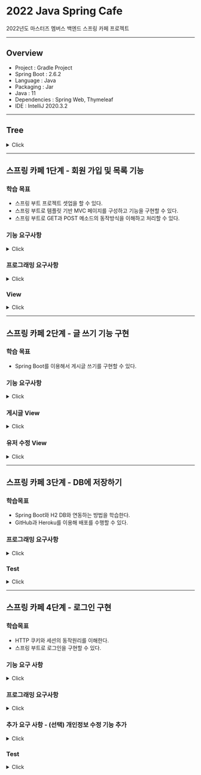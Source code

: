 # 2022 Java Spring Cafe

2022년도 마스터즈 멤버스 백엔드 스프링 카페 프로젝트

---

## Overview

- Project : Gradle Project
- Spring Boot : 2.6.2
- Language : Java
- Packaging : Jar
- Java : 11
- Dependencies : Spring Web, Thymeleaf
- IDE : IntelliJ 2020.3.2

--- 
## Tree

<details>
<summary>Click</summary>

```
.
├── main
│   ├── java
│   │   └── com
│   │       └── kakao
│   │           └── cafe
│   │               ├── AppConfig.java
│   │               ├── CafeApplication.java
│   │               ├── controller
│   │               │   ├── ArticleController.java
│   │               │   ├── ExceptionController.java
│   │               │   ├── HomeController.java
│   │               │   ├── LoginController.java
│   │               │   └── UserController.java
│   │               ├── domain
│   │               │   ├── Article.java
│   │               │   ├── User.java
│   │               │   └── dto
│   │               │       ├── ArticleForm.java
│   │               │       ├── UpdateUserForm.java
│   │               │       └── UserForm.java
│   │               ├── repository
│   │               │   ├── ArticleRepository.java
│   │               │   ├── JdbcTemplateArticleRepository.java
│   │               │   ├── JdbcTemplateUserRepository.java
│   │               │   ├── MemoryArticleRepository.java
│   │               │   ├── MemoryUserRepository.java
│   │               │   └── UserRepository.java
│   │               └── service
│   │                   ├── ArticleService.java
│   │                   ├── LoginService.java
│   │                   └── UserService.java
│   └── resources
│       ├── application.properties
│       ├── data.sql
│       ├── schema.sql
│       ├── static
│       │   ├── css
│       │   │   ├── bootstrap.min.css
│       │   │   ├── page_not_found_style.css
│       │   │   └── styles.css
│       │   ├── favicon.ico
│       │   ├── fonts
│       │   │   ├── glyphicons-halflings-regular.eot
│       │   │   ├── glyphicons-halflings-regular.svg
│       │   │   ├── glyphicons-halflings-regular.ttf
│       │   │   ├── glyphicons-halflings-regular.woff
│       │   │   └── glyphicons-halflings-regular.woff2
│       │   ├── images
│       │   │   └── 80-text.png
│       │   └── js
│       │       ├── bootstrap.min.js
│       │       ├── jquery-2.2.0.min.js
│       │       └── scripts.js
│       └── templates
│           ├── error
│           │   ├── 404.html
│           │   ├── 4xx.html
│           │   └── 500.html
│           ├── fragment
│           │   ├── head.html
│           │   ├── nav.html
│           │   ├── navbar_right.html
│           │   └── subnav.html
│           ├── index.html
│           ├── qna
│           │   ├── form.html
│           │   └── show.html
│           └── user
│               ├── form.html
│               ├── list.html
│               ├── login.html
│               ├── login_failed.html
│               ├── profile.html
│               └── updateForm.html
└── test
    └── java
        └── com
            └── kakao
                └── cafe
                    ├── CafeApplicationTests.java
                    ├── repository
                    │   ├── JdbcTemplateArticleRepositoryTest.java
                    │   ├── JdbcTemplateUserRepositoryTest.java
                    │   ├── MemoryArticleRepositoryTest.java
                    │   └── MemoryUserRepositoryTest.java
                    └── service
                        ├── ArticleServiceTest.java
                        ├── LoginServiceTest.java
                        └── UserServiceTest.java

```

</details>

---

## 스프링 카페 1단계 - 회원 가입 및 목록 기능

### 학습 목표
- 스프링 부트 프로젝트 셋업을 할 수 있다.
- 스프링 부트로 템플릿 기반 MVC 페이지를 구성하고 기능을 구현할 수 있다.
- 스프링 부트로 GET과 POST 메소드의 동작방식을 이해하고 처리할 수 있다.

### 기능 요구사항
<details>
<summary>Click</summary>

#### 웹페이지 디자인
- [x] static 폴더에 있는 기존 자료(QA 게시판)를 수정하거나 아래 디자인 기획서를 참고해서 구현한다.
    - 디자인은 자유롭게 구현해도 무방하다.
    - 별도의 데이터베이스는 사용하지 않는다.

#### 회원 가입 기능 구현
- [x] 가입하기 페이지에서 회원 가입 폼을 표시한다.
- [x] 개인정보를 입력하고 확인을 누르면 회원 목록 조회 페이지로 이동한다.

#### 회원 목록 조회 기능 구현
- [x] 목록 조회 페이지에서는 가입한 회원들의 목록을 출력한다.

#### 회원 프로필 조회 기능 구현
- [x] 회원 프로필 페이지에서는 개별 회원의 프로필 정보를 출력한다.

</details>

### 프로그래밍 요구사항

<details>
<summary>Click</summary>

#### 각 기능에 따른 url과 메소드 convention
- [x] 먼저 각 기능에 대한 대표 url을 결정한다.
  
  |HTTP Method|url|기능|
  |---|---|---|
  |GET|/|Home|
  |GET|/users|Get User List|
  |GET|/users/join|Get User Form|
  |POST|/users/join|Create an User|
  |GET|/users/{id}|Get an User|
  

#### 회원가입 기능 구현
- [x] 가입하기 페이지는 static/user/form.html을 사용한다.
- [x] static에 있는 html을 templates로 이동한다.
- [x] 사용자 관리 기능 구현을 담당할 UserController를 추가하고 애노테이션 매핑한다.
    - @Controller 애노테이션 추가
- [x] 회원가입하기 요청(POST 요청)을 처리할 메소드를 추가하고 매핑한다.
    - @PostMapping 추가하고 URL 매핑한다.
- [x] 사용자가 전달한 값을 User 클래스를 생성해 저장한다.
    - [x] 회원가입할 때 전달한 값을 저장할 수 있는 필드를 생성한 후 setter와 getter 메소드를 생성한다.
- [x] 사용자 목록을 관리하는 ArrayList를 생성한 후 앞에서 생성한 User 인스턴스를 ArrayList에 저장한다.
- [x] 사용자 추가를 완료한 후 사용자 목록 페이지("redirect:/users")로 이동한다.

#### 회원목록 기능 구현
- [x] 회원목록 페이지는 static/user/list.html을 사용한다.
- [x] static에 있는 html을 templates로 이동한다.
- [x] Controller 클래스는 회원가입하기 과정에서 추가한 UserController를 그대로 사용한다.
- [x] 회원목록 요청(GET 요청)을 처리할 메소드를 추가하고 매핑한다.
    - @GetMapping을 추가하고 URL 매핑한다.
- [x] Model을 메소드의 인자로 받은 후 Model에 사용자 목록을 users라는 이름으로 전달한다.
- [x] 사용자 목록을 user/list.html로 전달하기 위해 메소드 반환 값을 "user/list"로 한다.
- [x] user/list.html 에서 사용자 목록을 출력한다.

#### 회원 프로필 정보보기
- [x] 회원 프로필 보기 페이지는 static/user/profile.html을 사용한다.
- [x] static에 있는 html을 templates로 이동한다.
- [x] 앞 단계의 사용자 목록 html인 user/list.html 파일에 닉네임을 클릭하면 프로필 페이지로 이동하도록 한다.
    - html에서 페이지 이동은 \<a /> 태그를 이용해 가능하다.
    - [x] \<a href="/users/{{userId}}" />와 같이 구현한다.
- [x] Controller 클래스는 앞 단계에서 사용한 UserController를 그대로 사용한다.
- [x] 회원프로필 요청(GET 요청)을 처리할 메소드를 추가하고 매핑한다.
    - @GetMapping을 추가하고 URL 매핑한다.
    - URL은 "/users/{userId}"와 같이 매핑한다.
- [x] URL을 통해 전달한 사용자 아이디 값은 @PathVariable 애노테이션을 활용해 전달 받을 수 있다.
- [x] ArrayList에 저장되어 있는 사용자 중 사용자 아이디와 일치하는 User 데이터를 Model에 저장한다.
- [x] user/profile.html 에서는 Controller에서 전달한 User 데이터를 활용해 사용자 정보를 출력한다.

</details>

### View
<details>
<summary>Click</summary>

#### Home
![image](https://user-images.githubusercontent.com/67811880/157053673-fdd032e7-bd83-48dc-ab79-4b3f64a5be64.png)

#### Join
![image](https://user-images.githubusercontent.com/67811880/157053830-de6eca5e-2395-4212-88e1-d592a1376869.png)

#### User List
![image](https://user-images.githubusercontent.com/67811880/157054059-6804fc05-f8fd-4026-a55f-fa4b2449b98f.png)

#### User Profile
![image](https://user-images.githubusercontent.com/67811880/157054191-a98a71f1-8886-4392-aca0-65dd72896357.png)

#### Error Page
![image](https://user-images.githubusercontent.com/67811880/157054324-75ab9741-64f9-4055-9518-b3509b6b28f9.png)

</details>

---

## 스프링 카페 2단계 - 글 쓰기 기능 구현

### 학습 목표
- Spring Boot를 이용해서 게시글 쓰기를 구현할 수 있다.

### 기능 요구사항
<details>
<summary>Click</summary>

- [x] 사용자는 게시글을 작성할 수 있어야 한다.

- [x] 모든 사용자는 게시글 목록을 볼 수 있어야 한다.
  
- [x] 모든 사용자는 게시글 상세 내용을 볼 수 있어야 한다.
  
- [x] (선택) 사용자 정보를 수정할 수 있어야 한다.
</details>

### 게시글 View

<details>
<summary>Click</summary>

#### 게시글 작성하기
<img width="842" alt="image" src="https://user-images.githubusercontent.com/67811880/158018051-6ffa8aa0-1618-4a76-9c90-9753c0621cb2.png">

#### 게시글 모아보기
<img width="845" alt="image" src="https://user-images.githubusercontent.com/67811880/158018089-9fdcc472-2e3d-4783-8be0-a53726e89b54.png">

#### 게시글 상세보기
<img width="846" alt="image" src="https://user-images.githubusercontent.com/67811880/158018111-c6eaa9ce-ee62-4866-b586-2aeafb1f07e3.png">

</details>

### 유저 수정 View

<details>
<summary>Click</summary>

#### 유저목록 보기
<img width="844" alt="image" src="https://user-images.githubusercontent.com/67811880/158018148-9bffd980-0b97-4a9c-acfb-71b8a1ca7b2c.png">

#### 유저 수정하기
<img width="844" alt="image" src="https://user-images.githubusercontent.com/67811880/158018161-11d653e8-9850-4d74-8fdb-317c03e878d7.png">

#### 유저 수정완료
<img width="846" alt="image" src="https://user-images.githubusercontent.com/67811880/158018192-39583381-2114-423a-adfe-5d6559d64c19.png">

</details>

---

## 스프링 카페 3단계 - DB에 저장하기

### 학습목표

- Spring Boot와 H2 DB와 연동하는 방법을 학습한다.
- GitHub과 Heroku를 이용해 배포를 수행할 수 있다.

### 프로그래밍 요구사항

<details>
<summary>Click</summary>

- [x] H2 데이터베이스 연동
  - H2 데이터베이스 의존성을 추가하고 연동한다.
  - ORM은 사용하지 않는다.
  - Spring JDBC를 사용한다.
  - DB 저장 및 조회에 필요한 SQL은 직접 작성한다.
- [x] 게시글 데이터 저장하기
  - Article 클래스를 DB 테이블에 저장할 수 있게 구현한다.
  - Article 테이블이 적절한 PK를 가지도록 구현한다.
- [x] 게시글 목록 구현하기
  - 전체 게시글 목록 데이터를 DB에서 조회하도록 구현한다.
- [x] 게시글 상세보기 구현하기
  - 게시글의 세부 내용을 DB에서 가져오도록 구현한다. 
- [x] 사용자 정보 DB에 저장
  - 회원가입을 통해 등록한 사용자 정보를 DB에 저장한다.
- [x] 배포
  - Heroku로 배포를 진행하고 README에 배포 URL을 기술한다.
</details>

### Test

<details>
<summary>Click</summary>

![image](https://user-images.githubusercontent.com/67811880/158592264-8b7496c4-5e86-4aad-9067-1c5165132447.png)

</details>

--- 

## 스프링 카페 4단계 - 로그인 구현

### 학습목표

- HTTP 쿠키와 세션의 동작원리를 이해한다.
- 스프링 부트로 로그인을 구현할 수 있다.

### 기능 요구 사항

<details>
<summary>Click</summary>

- [x] 로그인과 로그아웃이 기능이 정상적으로 동작한다.
- [x] 현재 상태가 로그인 상태이면 상단 메뉴에서 “로그아웃”, “개인정보수정”이 표시되어야 한다.
    <img width="783" alt="image" src="https://user-images.githubusercontent.com/67811880/158857171-e33faf58-07ca-43a7-85c6-987f54918da9.png">
- [x] 현재 상태가 로그인 상태가 아니라면 상단 메뉴에서 “로그인”, “회원가입”이 표시되어야 한다.
    <img width="785" alt="image" src="https://user-images.githubusercontent.com/67811880/158856974-1cf6f3c6-b56b-4cc3-a93a-a03476a58602.png">
  
</details>


### 프로그래밍 요구사항

<details>
<summary>Click</summary>

- [x] Spring MVC에서 메소드의 인자로 HttpSession을 이용해서 로그인을 구현한다.
- [x] Spring Security와 같은 별도 라이브러리 등은 사용하지 않는다.
- [x] API가 아닌 템플릿 기반으로 구현한다.

</details>

### 추가 요구 사항 - (선택) 개인정보 수정 기능 추가

<details>
<summary>Click</summary>

- [x] 로그인한 사용자는 자신의 정보를 수정할 수 있어야 한다.
  <img width="779" alt="image" src="https://user-images.githubusercontent.com/67811880/158857698-9c9957df-8cce-45e2-8531-4f64d4b27822.png">
- [x] 이름, 이메일만 수정할 수 있으며, 사용자 아이디는 수정할 수 없다.
  <img width="786" alt="image" src="https://user-images.githubusercontent.com/67811880/158857565-8aef9946-1df7-42f4-8895-e9909415323c.png">
- [x] 비밀번호가 일치하는 경우에만 수정 가능하다.

</details>

### Test

<details>
<summary>Click</summary>

![image](https://user-images.githubusercontent.com/67811880/158849872-0289acc4-b1c2-450f-a76f-c4d7c787dcd8.png)

</details>
